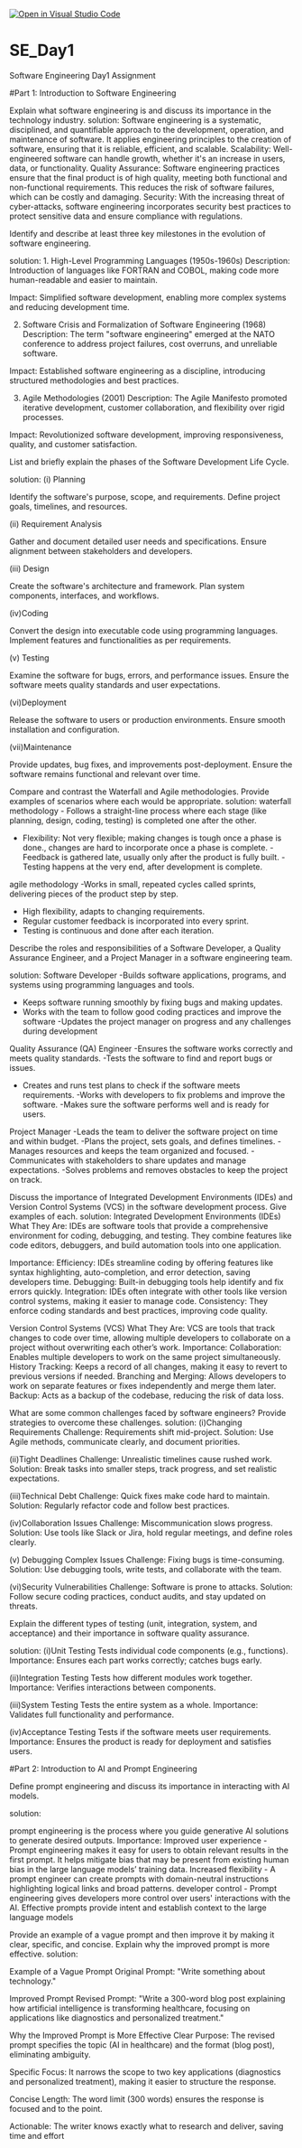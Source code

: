 [![Open in Visual Studio Code](https://classroom.github.com/assets/open-in-vscode-2e0aaae1b6195c2367325f4f02e2d04e9abb55f0b24a779b69b11b9e10269abc.svg)](https://classroom.github.com/online_ide?assignment_repo_id=18725826&assignment_repo_type=AssignmentRepo)
# SE_Day1
Software Engineering Day1 Assignment

#Part 1: Introduction to Software Engineering

Explain what software engineering is and discuss its importance in the technology industry.
solution: Software engineering is a systematic, disciplined, and quantifiable approach to the development, operation, and maintenance of software. It applies engineering principles to the creation of software, ensuring that it is reliable, efficient, and scalable.
Scalability: Well-engineered software can handle growth, whether it's an increase in users, data, or functionality.
Quality Assurance: Software engineering practices ensure that the final product is of high quality, meeting both functional and non-functional requirements. This reduces the risk of software failures, which can be costly and damaging.
Security: With the increasing threat of cyber-attacks, software engineering incorporates security best practices to protect sensitive data and ensure compliance with regulations.


Identify and describe at least three key milestones in the evolution of software engineering.

solution: 1. High-Level Programming Languages (1950s-1960s)
Description: Introduction of languages like FORTRAN and COBOL, making code more human-readable and easier to maintain.

Impact: Simplified software development, enabling more complex systems and reducing development time.

2. Software Crisis and Formalization of Software Engineering (1968)
Description: The term "software engineering" emerged at the NATO conference to address project failures, cost overruns, and unreliable software.

Impact: Established software engineering as a discipline, introducing structured methodologies and best practices.

3. Agile Methodologies (2001)
Description: The Agile Manifesto promoted iterative development, customer collaboration, and flexibility over rigid processes.

Impact: Revolutionized software development, improving responsiveness, quality, and customer satisfaction.


List and briefly explain the phases of the Software Development Life Cycle.

solution:
(i) Planning

Identify the software's purpose, scope, and requirements.
Define project goals, timelines, and resources.

(ii) Requirement Analysis

Gather and document detailed user needs and specifications.
Ensure alignment between stakeholders and developers.

(iii) Design

Create the software's architecture and framework.
Plan system components, interfaces, and workflows.

(iv)Coding

Convert the design into executable code using programming languages.
Implement features and functionalities as per requirements.

(v) Testing

Examine the software for bugs, errors, and performance issues.
Ensure the software meets quality standards and user expectations.

(vi)Deployment

Release the software to users or production environments.
Ensure smooth installation and configuration.

(vii)Maintenance

Provide updates, bug fixes, and improvements post-deployment.
Ensure the software remains functional and relevant over time.


Compare and contrast the Waterfall and Agile methodologies. Provide examples of scenarios where each would be appropriate.
solution:
waterfall methodology - Follows a straight-line process where each stage (like planning, design, coding, testing) is completed one after the other.
- Flexibility: Not very flexible; making changes is tough once a phase is done.,
 changes are hard to incorporate once a phase is complete.
 -Feedback is gathered late, usually only after the product is fully built.
 -Testing happens at the very end, after development is complete.

agile methodology -Works in small, repeated cycles called sprints, delivering pieces of the product step by step. 
- High flexibility, adapts to changing requirements. 
- Regular customer feedback is incorporated into every sprint. 
- Testing is continuous and done after each iteration.



Describe the roles and responsibilities of a Software Developer, a Quality Assurance Engineer, and a Project Manager in a software engineering team.

solution:
Software Developer -Builds software applications, programs, and systems using programming languages and tools.
 - Keeps software running smoothly by fixing bugs and making updates.
- Works with the team to follow good coding practices and improve the software
 -Updates the project manager on progress and any challenges during development


 Quality Assurance (QA) Engineer -Ensures the software works correctly and meets quality standards.
-Tests the software to find and report bugs or issues.
- Creates and runs test plans to check if the software meets requirements.
-Works with developers to fix problems and improve the software.
-Makes sure the software performs well and is ready for users.

Project Manager
-Leads the team to deliver the software project on time and within budget.
-Plans the project, sets goals, and defines timelines.
-Manages resources and keeps the team organized and focused.
-Communicates with stakeholders to share updates and manage expectations.
-Solves problems and removes obstacles to keep the project on track.



Discuss the importance of Integrated Development Environments (IDEs) and Version Control Systems (VCS) in the software development process. Give examples of each.
solution:
Integrated Development Environments (IDEs)
What They Are: IDEs are software tools that provide a comprehensive environment for coding, debugging, and testing. They combine features like code editors, debuggers, and build automation tools into one application.

Importance:
Efficiency: IDEs streamline coding by offering features like syntax highlighting, auto-completion, and error detection, saving developers time.
Debugging: Built-in debugging tools help identify and fix errors quickly.
Integration: IDEs often integrate with other tools like version control systems, making it easier to manage code.
Consistency: They enforce coding standards and best practices, improving code quality.


Version Control Systems (VCS)
What They Are: VCS are tools that track changes to code over time, allowing multiple developers to collaborate on a project without overwriting each other’s work.
Importance:
Collaboration: Enables multiple developers to work on the same project simultaneously.
History Tracking: Keeps a record of all changes, making it easy to revert to previous versions if needed.
Branching and Merging: Allows developers to work on separate features or fixes independently and merge them later.
Backup: Acts as a backup of the codebase, reducing the risk of data loss.

What are some common challenges faced by software engineers? Provide strategies to overcome these challenges.
solution:
(i)Changing Requirements
Challenge: Requirements shift mid-project.
Solution: Use Agile methods, communicate clearly, and document priorities.

(ii)Tight Deadlines
Challenge: Unrealistic timelines cause rushed work.
Solution: Break tasks into smaller steps, track progress, and set realistic expectations.

(iii)Technical Debt
Challenge: Quick fixes make code hard to maintain.
Solution: Regularly refactor code and follow best practices.

(iv)Collaboration Issues
Challenge: Miscommunication slows progress.
Solution: Use tools like Slack or Jira, hold regular meetings, and define roles clearly.

(v) Debugging Complex Issues
Challenge: Fixing bugs is time-consuming.
Solution: Use debugging tools, write tests, and collaborate with the team.


(vi)Security Vulnerabilities
Challenge: Software is prone to attacks.
Solution: Follow secure coding practices, conduct audits, and stay updated on threats.


Explain the different types of testing (unit, integration, system, and acceptance) and their importance in software quality assurance.

solution:
(i)Unit Testing
Tests individual code components (e.g., functions).
Importance: Ensures each part works correctly; catches bugs early.

(ii)Integration Testing
Tests how different modules work together.
Importance: Verifies interactions between components.

(iii)System Testing
Tests the entire system as a whole.
Importance: Validates full functionality and performance.

(iv)Acceptance Testing
Tests if the software meets user requirements.
Importance: Ensures the product is ready for deployment and satisfies users.



#Part 2: Introduction to AI and Prompt Engineering


Define prompt engineering and discuss its importance in interacting with AI models.

solution:

prompt engineering  is the process where you guide generative AI solutions to generate desired outputs.
Importance:
Improved user experience - Prompt engineering makes it easy for users to obtain relevant results in the first prompt. It helps mitigate bias that may be present from existing human bias in the large language models’ training data.
Increased flexibility - A prompt engineer can create prompts with domain-neutral instructions highlighting logical links and broad patterns.
developer control - Prompt engineering gives developers more control over users' interactions with the AI. Effective prompts provide intent and establish context to the large language models


Provide an example of a vague prompt and then improve it by making it clear, specific, and concise. Explain why the improved prompt is more effective.
solution:

Example of a Vague Prompt
Original Prompt: "Write something about technology."

Improved Prompt
Revised Prompt: "Write a 300-word blog post explaining how artificial intelligence is transforming healthcare, focusing on applications like diagnostics and personalized treatment."

Why the Improved Prompt is More Effective
Clear Purpose: The revised prompt specifies the topic (AI in healthcare) and the format (blog post), eliminating ambiguity.

Specific Focus: It narrows the scope to two key applications (diagnostics and personalized treatment), making it easier to structure the response.

Concise Length: The word limit (300 words) ensures the response is focused and to the point.

Actionable: The writer knows exactly what to research and deliver, saving time and effort
